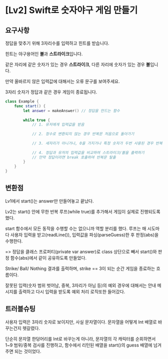 # [Lv2] Swift로 숫자야구 게임 만들기

## 요구사항

정답을 맞추기 위해 3자리수를 입력하고 힌트를 받습니다.

힌트는 야구용어인 **볼**과 **스트라이크**입니다.

같은 자리에 같은 숫자가 있는 경우 **스트라이크**, 다른 자리에 숫자가 있는 경우 **볼**입니다.

만약 올바르지 않은 입력값에 대해서는 오류 문구를 보여주세요.

3자리 숫자가 정답과 같은 경우 게임이 종료됩니다.

```swift
class Example {
	func start() {
		let answer = makeAnswer() // 정답을 만드는 함수
		
		while true {
			// 1. 유저에게 입력값을 받음
			
			// 2. 정수로 변환되지 않는 경우 반복문 처음으로 돌아가기
			
			// 3. 세자리가 아니거나, 0을 가지거나 특정 숫자가 두번 사용된 경우 반복문 처음으로 돌아가기
			
			// 4. 정답과 유저의 입력값을 비교하여 스트라이크/볼을 출력하기
			// 만약 정답이라면 break 호출하여 반복문 탈출
		}
	}
}
```
## 변환점

Lv1에서 start()는 answer만 만들어놓고 끝났다.

Lv2는 start() 안에 무한 반복 루프(while true)를 추가해서 게임이 실제로 진행되도록 했다.

start 함수에서 모든 동작을 수행할 수는 없으니까 역할 분리를 했다. 루프는 매 시도마다 사용자 입력을 받고(readLine()), 입력값을 파싱(parseGuess)한 후 판정(abs)을 수행한다.

=> 정답을 클래스 프로퍼티(private var answer)로 class 상단으로 빼서 start()와 판정 함수(abs)에서 같이 공유하도록 만들었다.


Strike/ Ball/ Nothing 결과를 출력하며, strike == 3이 되는 순간 게임을 종료하는 흐름이다.

잘못된 입력(숫자 범위 벗어남, 중복, 3자리가 아님 등)의 예외 경우에 대해서는 안내 메시지를 출력하고 다시 입력을 받도록 예외 처리 로직또한 들어갔다.

## 트러블슈팅

사용자 입력은 3자리 숫자로 보이지만, 사실 문자열이다. 문자열을 어떻게 Int 배열로 바꾸는건지 헷갈렸다.

단순히 문자열 한덩어리를 Int로 바꾸는게 아니라, 문자열의 각 캐릭터를 순회하면서 1~9 범위/중복 검사를 진행하고, 함수에서 리턴된 배열을 start()의 guess 배열에 넘겨주면 되는 것이었다.

